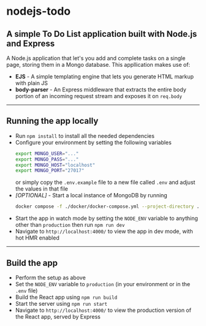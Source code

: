 # nodejs-todo

## A simple To Do List application built with Node.js and Express

A Node.js application that let's you add and complete tasks on a single page, storing them in a Mongo database. This appllication makes use of:

* **EJS** - A simple templating engine that lets you generate HTML markup with plain JS
* **body-parser** - An Express middleware that extracts the entire body portion of an incoming request stream and exposes it on `req.body`

---

## Running the app locally

- Run `npm install` to install all the needed dependencies
- Configure your environment by setting the following variables
  ```bash
  export MONGO_USER="..."
  export MONGO_PASS="..."
  export MONGO_HOST="localhost"
  export MONGO_PORT="27017"
  ```
  or simply copy the `.env.example` file to a new file called `.env` and adjust the values in that file
- *[OPTIONAL]* - Start a local instance of MongoDB by running
  ```bash
  docker compose -f ./docker/docker-compose.yml --project-directory . up
  ```
- Start the app in watch mode by setting the `NODE_ENV` variable to anything other than `production` then run `npm run dev`
- Navigate to `http://localhost:4000/` to view the app in dev mode, with hot HMR enabled

---

## Build the app

- Perform the setup as above
- Set the `NODE_ENV` variable to `production` (in your environment or in the `.env` file)
- Build the React app using `npm run build`
- Start the server using `npm run start`
- Navigate to `http://localhost:4000/` to view the production version of the React app, served by Express
